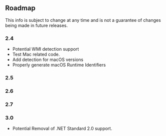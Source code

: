 ## Roadmap
This info is subject to change at any time and is not a guarantee of changes being made in future releases.

### 2.4
* Potential WMI detection support
* Test Mac related code.
* Add detection for macOS versions
* Properly generate macOS Runtime Identifiers

### 2.5

### 2.6

### 2.7

### 3.0
* Potential Removal of .NET Standard 2.0 support.
